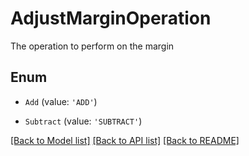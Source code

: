 # AdjustMarginOperation

The operation to perform on the margin

## Enum

* `Add` (value: `'ADD'`)

* `Subtract` (value: `'SUBTRACT'`)

[[Back to Model list]](../README.md#documentation-for-models) [[Back to API list]](../README.md#documentation-for-api-endpoints) [[Back to README]](../README.md)
